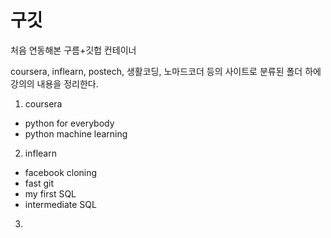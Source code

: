 # 구깃
처음 연동해본 구름+깃헙 컨테이너

coursera, inflearn, postech, 생활코딩, 노마드코더 등의 사이트로 분류된 폴더 하에
강의의 내용을 정리한다.

1. coursera
  - python for everybody
  - python machine learning

2. inflearn
  - facebook cloning
  - fast git 
  - my first SQL
  - intermediate SQL
  
3.  
 






